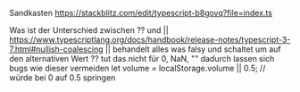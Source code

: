 Sandkasten
 https://stackblitz.com/edit/typescript-b8govq?file=index.ts

Was ist der Unterschied zwischen ?? und ||
 https://www.typescriptlang.org/docs/handbook/release-notes/typescript-3-7.html#nullish-coalescing
 || behandelt alles was falsy und schaltet um auf den alternativen Wert
 ?? tut das nicht für 0, NaN, ""
 dadurch lassen sich bugs wie dieser vermeiden
  let volume = localStorage.volume || 0.5; // würde bei 0 auf 0.5 springen
